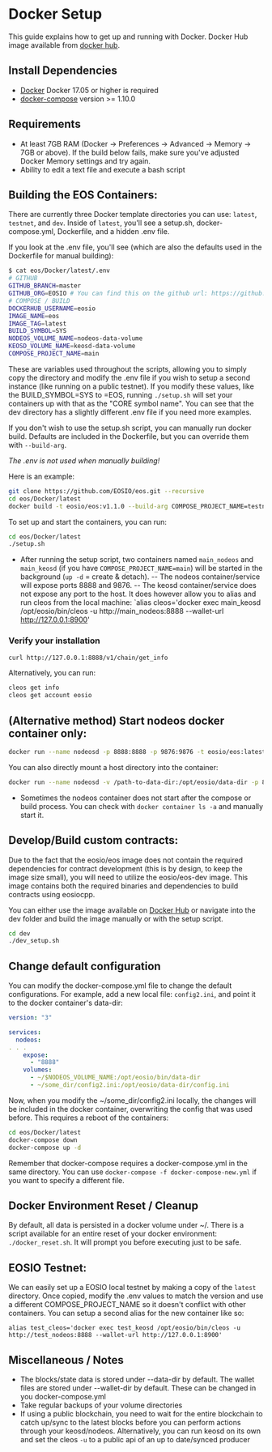 # Docker Setup

This guide explains how to get up and running with Docker.
Docker Hub image available from [docker hub](https://hub.docker.com/r/eosio/eos/).

## Install Dependencies

- [Docker](https://docs.docker.com) Docker 17.05 or higher is required
- [docker-compose](https://docs.docker.com/compose/) version >= 1.10.0

## Requirements

- At least 7GB RAM (Docker -> Preferences -> Advanced -> Memory -> 7GB or above). If the build below fails, make sure you've adjusted Docker Memory settings and try again.
- Ability to edit a text file and execute a bash script

## Building the EOS Containers:

There are currently three Docker template directories you can use: `latest`, `testnet`, and `dev`. Inside of `latest`, you'll see a setup.sh, docker-compose.yml, Dockerfile, and a hidden .env file. 

If you look at the .env file, you'll see (which are also the defaults used in the Dockerfile for manual building):

```bash
$ cat eos/Docker/latest/.env
# GITHUB
GITHUB_BRANCH=master
GITHUB_ORG=EOSIO # You can find this on the github url: https://github.com/EOSIO
# COMPOSE / BUILD
DOCKERHUB_USERNAME=eosio
IMAGE_NAME=eos
IMAGE_TAG=latest
BUILD_SYMBOL=SYS
NODEOS_VOLUME_NAME=nodeos-data-volume
KEOSD_VOLUME_NAME=keosd-data-volume
COMPOSE_PROJECT_NAME=main
```

These are variables used throughout the scripts, allowing you to simply copy the directory and modify the .env file if you wish to setup a second instance (like running on a public testnet). If you modify these values, like the BUILD_SYMBOL=SYS to =EOS, running `./setup.sh` will set your containers up with that as the "CORE symbol name". You can see that the dev directory has a slightly different .env file if you need more examples.

If you don't wish to use the setup.sh script, you can manually run docker build. Defaults are included in the Dockerfile, but you can override them with `--build-arg`. 

*The .env is not used when manually building!*

Here is an example:

```bash
git clone https://github.com/EOSIO/eos.git --recursive
cd eos/Docker/latest
docker build -t eosio/eos:v1.1.0 --build-arg COMPOSE_PROJECT_NAME=testnet --build-arg BUILD_SYMBOL=LEOS --build-arg GITHUB_BRANCH=master --build-arg GITHUB_ORG=EOSIO --no-cache .
```

To set up and start the containers, you can run:

```bash
cd eos/Docker/latest
./setup.sh
```

- After running the setup script, two containers named `main_nodeos` and `main_keosd` (if you have `COMPOSE_PROJECT_NAME=main`) will be started in the background (`up -d` = create & detach).
-- The nodeos container/service will expose ports 8888 and 9876.
-- The keosd container/service does not expose any port to the host. It does however allow you to alias and run cleos from the local machine: `alias cleos='docker exec main_keosd /opt/eosio/bin/cleos -u http://main_nodeos:8888 --wallet-url http://127.0.0.1:8900'


### Verify your installation

```bash
curl http://127.0.0.1:8888/v1/chain/get_info
```

Alternatively, you can run:

```bash
cleos get info
cleos get account eosio
```

## (Alternative method) Start nodeos docker container only:

```bash
docker run --name nodeosd -p 8888:8888 -p 9876:9876 -t eosio/eos:latest nodeosd.sh -e --http-alias=nodeos:8888 --http-alias=127.0.0.1:8888 --http-alias=localhost:8888
```

You can also directly mount a host directory into the container:

```bash
docker run --name nodeosd -v /path-to-data-dir:/opt/eosio/data-dir -p 8888:8888 -p 9876:9876 -t eosio/eos nodeosd.sh -e --http-alias=nodeos:8888 --http-alias=127.0.0.1:8888 --http-alias=localhost:8888
```

- Sometimes the nodeos container does not start after the compose or build process. You can check with `docker container ls -a` and manually start it.

## Develop/Build custom contracts:

Due to the fact that the eosio/eos image does not contain the required dependencies for contract development (this is by design, to keep the image size small), you will need to utilize the eosio/eos-dev image. This image contains both the required binaries and dependencies to build contracts using eosiocpp.

You can either use the image available on [Docker Hub](https://hub.docker.com/r/eosio/eos-dev/) or navigate into the dev folder and build the image manually or with the setup script.

```bash
cd dev
./dev_setup.sh
```

## Change default configuration

You can modify the docker-compose.yml file to change the default configurations. For example, add a new local file: `config2.ini`, and point it to the docker container's data-dir:

```yaml
version: "3"

services:
  nodeos:
. . .
    expose:
      - "8888"
    volumes:
      - ~/$NODEOS_VOLUME_NAME:/opt/eosio/bin/data-dir
      - ~/some_dir/config2.ini:/opt/eosio/data-dir/config.ini
```

Now, when you modify the ~/some_dir/config2.ini locally, the changes will be included in the docker container, overwriting the config that was used before. This requires a reboot of the containers:

```bash
cd eos/Docker/latest
docker-compose down
docker-compose up -d
```

Remember that docker-compose requires a docker-compose.yml in the same directory. You can use `docker-compose -f docker-compose-new.yml` if you want to specify a different file.

## Docker Environment Reset / Cleanup

By default, all data is persisted in a docker volume under ~/. There is a script available for an entire reset of your docker environment: `./docker_reset.sh`. It will prompt you before executing just to be safe.

## EOSIO Testnet:

We can easily set up a EOSIO local testnet by making a copy of the `latest` directory. Once copied, modify the .env values to match the version and use a different COMPOSE_PROJECT_NAME so it doesn't conflict with other containers. You can setup a second alias for the new container like so:

`alias test_cleos='docker exec test_keosd /opt/eosio/bin/cleos -u http://test_nodeos:8888 --wallet-url http://127.0.0.1:8900'`

## Miscellaneous / Notes
- The blocks/state data is stored under --data-dir by default. The wallet files are stored under --wallet-dir by default. These can be changed in you docker-compose.yml
- Take regular backups of your volume directories
- If using a public blockchain, you need to wait for the entire blockchain to catch up/sync to the latest blocks before you can perform actions through your keosd/nodeos. Alternatively, you can run keosd on its own and set the cleos `-u` to a public api of an up to date/synced producer
